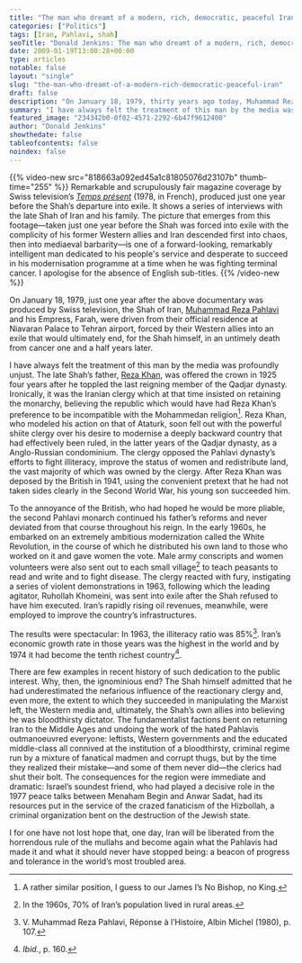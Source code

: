 ```yaml
---
title: "The man who dreamt of a modern, rich, democratic, peaceful Iran"
categories: ["Politics"]
tags: [Iran, Pahlavi, shah]
seoTitle: "Donald Jenkins: The man who dreamt of a modern, rich, democratic, peaceful Iran"
date: 2009-01-19T13:00:28+00:00
type: articles
notable: false
layout: "single"
slug: "the-man-who-dreamt-of-a-modern-rich-democratic-peaceful-iran"
draft: false
description: "On January 18, 1979, thirty years ago today, Muhammad Reza Pahlavi, the man who dreamt of, and then started building, a non-nuclear, peaceful, modern Iran, was forced into exile by his former Western allies, allowing the country to descend into chaos."
summary: "I have always felt the treatment of this man by the media was profoundly unjust. There are few examples in recent history of such dedication to the public interest. Why, then, the ignominious end? The Shah himself admitted that he had underestimated the nefarious influence of the reactionary clergy and, even more, the extent to which they succeeded in manipulating the Marxist left, the Western media and, ultimately, the Shah’s own allies into believing he was bloodthirsty dictator."
featured_image: "234342b0-0f02-4571-2292-6b47f9612400"
author: "Donald Jenkins"
showthedate: false
tableofcontents: false
noindex: false
---
```


{{% video-new src="818663a092ed45a1c81805076d23107b" thumb-time="255" %}}
Remarkable and scrupulously fair magazine coverage by Swiss television’s _[Temps présent](https://pages.rts.ch/emissions/temps-present/)_ (1978, in French), produced just one year before the Shah’s departure into exile. It shows a series of interviews with the late Shah of Iran and his family. The picture that emerges from this footage—taken just one year before the Shah was forced into exile with the complicity of his former Western allies and Iran descended first into chaos, then into mediaeval barbarity—is one of a forward-looking, remarkably intelligent man dedicated to his people&#039;s service and desperate to succeed in his modernisation programme at a time when he was fighting terminal cancer. I apologise for the absence of English sub-titles.
{{% /video-new %}}

On January 18, 1979, just one year after the above documentary was produced by Swiss television, the Shah of Iran, [Muhammad Reza Pahlavi](https://en.wikipedia.org/wiki/Mohammad_Reza_Pahlavi "Wikipedia Entry: Mohammad Reza Pahlavi") and his Empress, Farah, were driven from their official residence at Niavaran Palace to Tehran airport, forced by their Western allies into an exile that would ultimately end, for the Shah himself, in an untimely death from cancer one and a half years later.

I have always felt the treatment of this man by the media was profoundly unjust. The late Shah’s father, [Reza Khan](https://en.wikipedia.org/wiki/Reza_Shah "Wikipedia Entry: Reza Shah"), was offered the crown in 1925 four years after he toppled the last reigning member of the Qadjar dynasty. Ironically, it was the Iranian clergy which at that time insisted on retaining the monarchy, believing the republic which would have had Reza Khan’s preference to be incompatible with the Mohammedan religion[^1]. Reza Khan, who modeled his action on that of Ataturk, soon fell out with the powerful shiite clergy over his desire to modernise a deeply backward country that had effectively been ruled, in the latter years of the Qadjar dynasty, as a Anglo-Russian condominium. The clergy opposed the Pahlavi dynasty’s efforts to fight illiteracy, improve the status of women and redistribute land, the vast majority of which was owned by the clergy. After Reza Khan was deposed by the British in 1941, using the convenient pretext that he had not taken sides clearly in the Second World War, his young son succeeded him.

To the annoyance of the British, who had hoped he would be more pliable, the second Pahlavi monarch continued his father’s reforms and never deviated from that course throughout his reign. In the early 1960s, he embarked on an extremely ambitious modernization called the White Revolution, in the course of which he distributed his own land to those who worked on it and gave women the vote. Male army conscripts and women volunteers were also sent out to each small village[^2] to teach peasants to read and write and to fight disease. The clergy reacted with fury, instigating a series of violent demonstrations in 1963, following which the leading agitator, Ruhollah Khomeini, was sent into exile after the Shah refused to have him executed. Iran’s rapidly rising oil revenues, meanwhile, were employed to improve the country’s infrastructures.

The results were spectacular: In 1963, the illiteracy ratio was 85%[^3]. Iran’s economic growth rate in those years was the highest in the world and by 1974 it had become the tenth richest country[^4].

There are few examples in recent history of such dedication to the public interest. Why, then, the ignominious end? The Shah himself admitted that he had underestimated the nefarious influence of the reactionary clergy and, even more, the extent to which they succeeded in manipulating the Marxist left, the Western media and, ultimately, the Shah’s own allies into believing he was bloodthirsty dictator. The fundamentalist factions bent on returning Iran to the Middle Ages and undoing the work of the hated Pahlavis outmanoeuvred everyone: leftists, Western governments and the educated middle-class all connived at the institution of a bloodthirsty, criminal regime run by a mixture of fanatical madmen and corrupt thugs, but by the time they realized their mistake—and some of them never did—the clerics had shut their bolt. The consequences for the region were immediate and dramatic: Israel’s soundest friend, who had played a decisive role in the 1977 peace talks between Menaham Begin and Anwar Sadat, had its resources put in the service of the crazed fanaticism of the Hizbollah, a criminal organization bent on the destruction of the Jewish state.

I for one have not lost hope that, one day, Iran will be liberated from the horrendous rule of the mullahs and become again what the Pahlavis had made it and what it should never have stopped being: a beacon of progress and tolerance in the world’s most troubled area.

[^1]: A rather similar position, I guess to our James I’s No Bishop, no King.
[^2]: In the 1960s, 70% of Iran’s population lived in rural areas.
[^3]: V. Muhammad Reza Pahlavi, Réponse à l’Histoire, Albin Michel (1980), p. 107.
[^4]: _Ibid._, p. 160.

